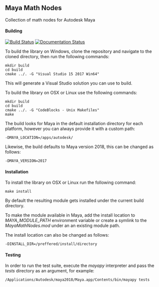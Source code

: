 ## Maya Math Nodes
Collection of math nodes for Autodesk Maya

#### Building
[![Build Status](https://travis-ci.org/serguei-k/maya-math-nodes.svg?branch=master)](https://travis-ci.org/serguei-k/maya-math-nodes)
[![Documentation Status](https://readthedocs.org/projects/maya-math-nodes/badge/?version=latest)](https://maya-math-nodes.readthedocs.io/en/latest/?badge=latest)

To build the library on Windows, clone the repository and navigate to the cloned directory,
then run the following commands:

```
mkdir build
cd build
cmake ../. -G "Visual Studio 15 2017 Win64"
```

This will generate a Visual Studio solution you can use to build.

To build the library on OSX or Linux use the following commands:

```
mkdir build
cd build
cmake ../. -G "CodeBlocks - Unix Makefiles"
make
```

The build looks for Maya in the default installation directory for each platform, however you can always provide it with a custom path:

```
-DMAYA_LOCATION=/apps/autodesk/
```

Likewise, the build defaults to Maya version 2018, this can be changed as follows:

```
-DMAYA_VERSION=2017
```

#### Installation
To install the library on OSX or Linux run the following command:

```
make install
```

By default the resulting module gets installed under the current build directory.

To make the module available in Maya, add the install location to *MAYA_MODULE_PATH* environment variable or create
a symlink to the *MayaMathNodes.mod* under an an existing module path.

The install location can also be changed as follows:

```
-DINSTALL_DIR=/preffered/install/directory
```

#### Testing
In order to run the test suite, execute the *mayapy* interpreter and pass the *tests* directory as an argument, for example:

```
/Applications/Autodesk/maya2018/Maya.app/Contents/bin/mayapy tests
```
